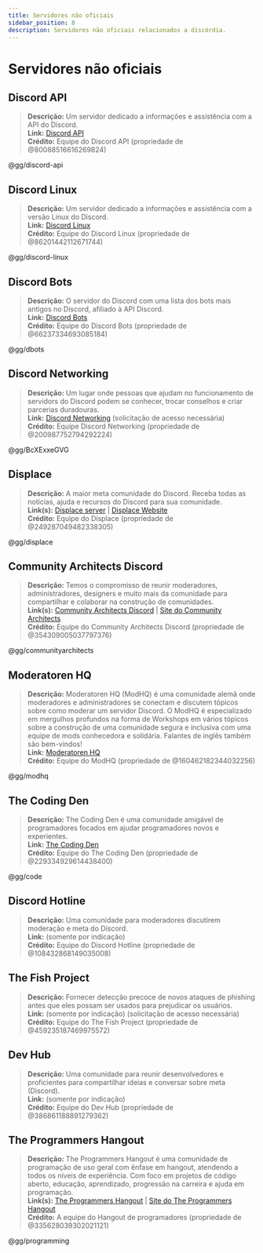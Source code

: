 ```yaml
---
title: Servidores não oficiais
sidebar_position: 8
description: Servidores não oficiais relacionados a discórdia.
---
```


# Servidores não oficiais

## **Discord API**

> **Descrição:** Um servidor dedicado a informações e assistência com a API do Discord. <br/>
**Link:** [Discord API](https://discord.gg/discord-api) <br/>
**Crédito:** Equipe do Discord API (propriedade de @80088516616269824)

@gg/discord-api

## **Discord Linux**

> **Descrição:** Um servidor dedicado a informações e assistência com a versão Linux do Discord. <br/>
**Link:** [Discord Linux](https://discord.gg/discord-linux) <br/>
**Crédito:** Equipe do Discord Linux (propriedade de @86201442112671744)

@gg/discord-linux

## **Discord Bots**

> **Descrição:** O servidor do Discord com uma lista dos bots mais antigos no Discord, afiliado à API Discord. <br/>
**Link:** [Discord Bots](https://discord.gg/dbots) <br/>
**Crédito:** Equipe do Discord Bots (propriedade de @66237334693085184)

@gg/dbots

## **Discord Networking**

> **Descrição:** Um lugar onde pessoas que ajudam no funcionamento de servidors do Discord podem se conhecer, trocar conselhos e criar parcerias duradouras. <br/>
**Link:** [Discord Networking](https://discord.gg/BcXExxeGVG) (solicitação de acesso necessária) <br/>
**Crédito:** Equipe Discord Networking (propriedade de @200987752794292224)

@gg/BcXExxeGVG

## **Displace**

> **Descrição:** A maior meta comunidade do Discord. Receba todas as notícias, ajuda e recursos do Discord para sua comunidade. <br/>
**Link(s):** [Displace server](https://discord.gg/displace) | [Displace Website](https://dat.place/) <br/>
**Crédito:** Equipe do Displace (propriedade de @249287049482338305)

@gg/displace

## **Community Architects Discord**

> **Descrição:** Temos o compromisso de reunir moderadores, administradores, designers e muito mais da comunidade para compartilhar e colaborar na construção de comunidades. <br/>
**Link(s):** [Community Architects Discord](https://discord.gg/communityarchitects) | [Site do Community Architects](https://communityarchitects.net) <br/>
**Crédito:** Equipe do Community Architects Discord (propriedade de @354309005037797376)

@gg/communityarchitects

## **Moderatoren HQ**
> **Descrição:** Moderatoren HQ (ModHQ) é uma comunidade alemã onde moderadores e administradores se conectam e discutem tópicos sobre como moderar um servidor Discord. O ModHQ é especializado em mergulhos profundos na forma de Workshops em vários tópicos sobre a construção de uma comunidade segura e inclusiva com uma equipe de mods conhecedora e solidária. Falantes de inglês também são bem-vindos! <br/>
**Link:** [Moderatoren HQ](https://discord.gg/modhq) <br/>
**Crédito:** Equipe do ModHQ (propriedade de @160462182344032256)

@gg/modhq

## **The Coding Den**

> **Descrição:** The Coding Den é uma comunidade amigável de programadores focados em ajudar programadores novos e experientes. <br/>
**Link:** [The Coding Den](https://discord.gg/code) <br/>
**Crédito:** Equipe do The Coding Den (propriedade de @229334929614438400)

@gg/code

## **Discord Hotline**

> **Descrição:** Uma comunidade para moderadores discutirem moderação e meta do Discord. <br/>
**Link:** (somente por indicação) <br/>
**Crédito:** Equipe do Discord Hotline (propriedade de @108432868149035008)

## **The Fish Project**

> **Descrição:** Fornecer detecção precoce de novos ataques de phishing antes que eles possam ser usados ​​para prejudicar os usuários. <br/>
**Link:** (somente por indicação) (solicitação de acesso necessária) <br/>
**Crédito:** Equipe do The Fish Project (propriedade de @459235187469975572)

## **Dev Hub**

> **Descrição:** Uma comunidade para reunir desenvolvedores e proficientes para compartilhar ideias e conversar sobre meta (Discord). <br/>
**Link:** (somente por indicação) <br/>
**Crédito:** Equipe do Dev Hub (propriedade de @386861188891279362)

## **The Programmers Hangout**

> **Descrição:** The Programmers Hangout é uma comunidade de programação de uso geral com ênfase em hangout, atendendo a todos os níveis de experiência. Com foco em projetos de código aberto, educação, aprendizado, progressão na carreira e ajuda em programação. <br/>
**Link(s):** [The Programmers Hangout](https://discord.gg/programming) | [Site do The Programmers Hangout](https://theprogrammershangout.com/) <br/>
**Crédito:** A equipe do Hangout de programadores (propriedade de @335628039302021121)

@gg/programming